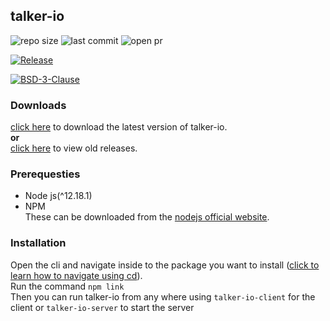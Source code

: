## talker-io

<img alt="repo size" src="https://img.shields.io/github/repo-size/tarithj/talker-io"/>
<img alt="last commit" src="https://img.shields.io/github/commits-since/tarithj/talker-io/latest/master"/>
<img alt="open pr" src="https://img.shields.io/github/issues-pr-raw/tarithj/talker-io"/>

[![Release](https://img.shields.io/github/release/tarithj/talker-io.svg?label=Release)](https://github.com/tarithj/talker-io/releases)

[![BSD-3-Clause](https://img.shields.io/github/license/tarithj/talker-io.svg)](https://github.com/tarithj/talker-io/blob/master/LICENSE)


### Downloads
[click here](https://github.com/tarithj/talker-io/releases/latest) to download the latest version of talker-io.  
**or**   
[click here](https://github.com/tarithj/talker-io/releases) to view old releases.

### Prerequesties
* Node js(^12.18.1)  
* NPM  
These can be downloaded from the [nodejs official website](https://nodejs.org).

### Installation
Open the cli and navigate inside to the package you want to install ([click to learn how to navigate using cd](https://www.computerhope.com/cdhlp.htm)).  
Run the command `npm link`    
Then you can run talker-io from any where using `talker-io-client` for the client or `talker-io-server` to start the server

